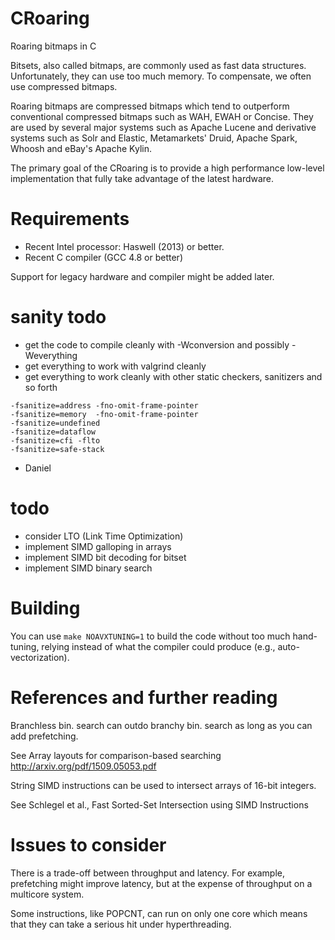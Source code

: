 # CRoaring
Roaring bitmaps in C

Bitsets, also called bitmaps, are commonly used as fast data structures. Unfortunately, they can use too much memory.
 To compensate, we often use compressed bitmaps.

Roaring bitmaps are compressed bitmaps which tend to outperform conventional compressed bitmaps such as WAH, EWAH or Concise.
They are used by several major systems such as Apache Lucene and derivative systems such as Solr and Elastic,
Metamarkets' Druid, Apache Spark, Whoosh and eBay's Apache Kylin.

The primary goal of the CRoaring is to provide a high performance low-level implementation that fully take advantage
of the latest hardware.

# Requirements

- Recent Intel processor: Haswell (2013) or better.
- Recent C compiler (GCC 4.8 or better)

Support for legacy hardware and compiler might be added later.

# sanity todo
- get the code to compile cleanly with -Wconversion and possibly -Weverything
- get everything to work with valgrind cleanly
- get everything to work cleanly with other static checkers, sanitizers and so forth

```
-fsanitize=address -fno-omit-frame-pointer
-fsanitize=memory  -fno-omit-frame-pointer
-fsanitize=undefined
-fsanitize=dataflow
-fsanitize=cfi -flto
-fsanitize=safe-stack
```
- Daniel


# todo

- consider LTO (Link Time Optimization)
- implement SIMD galloping in arrays
- implement SIMD bit decoding for bitset
- implement SIMD binary search

# Building

You can use ```make NOAVXTUNING=1``` to build the code
without too much hand-tuning, relying instead of what
the compiler could produce (e.g., auto-vectorization).

# References and further reading

Branchless bin. search can outdo branchy bin. search 
as long as you can add prefetching.

See  Array layouts for comparison-based searching http://arxiv.org/pdf/1509.05053.pdf


String SIMD instructions can be used to intersect arrays of
16-bit integers.

See Schlegel et al., Fast Sorted-Set Intersection using SIMD Instructions

# Issues to consider

There is a trade-off between throughput and latency. For example, 
prefetching might improve latency, but at the expense of throughput
on a multicore system.

Some instructions, like POPCNT, can run on only one core which means
that they can take a serious hit under hyperthreading.



